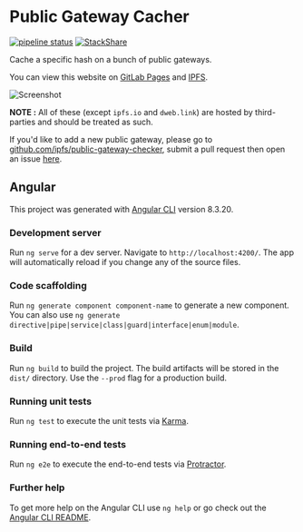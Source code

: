 # Public Gateway Cacher

[![pipeline status](https://gitlab.com/NatoBoram/public-gateway-cacher/badges/master/pipeline.svg)](https://gitlab.com/NatoBoram/public-gateway-cacher/-/commits/master)
[![StackShare](https://img.shields.io/badge/tech-stack-0690fa.svg?style=flat)](https://stackshare.io/NatoBoram/public-gateway-cacher)

Cache a specific hash on a bunch of public gateways.

You can view this website on [GitLab Pages](https://natoboram.gitlab.io/public-gateway-cacher) and [IPFS](https://bafybeic4brgje76b5tv4g3qoux7vfxrolng2kmygigfq3ugubq7peae7ke.ipfs.dweb.link).

![Screenshot](https://bafybeie7txrbzw6ipb62lplnpzsjpz7s4o5q7uufb5rjfelol2cuxeyzye.ipfs.dweb.link/Screenshot_2020-07-09%20Public%20Gateway%20Cacher.png)

**NOTE :** All of these (except `ipfs.io` and `dweb.link`) are hosted by third-parties and should be treated as such.

If you'd like to add a new public gateway, please go to [github.com/ipfs/public-gateway-checker](https://github.com/ipfs/public-gateway-checker), submit a pull request then open an issue [here](https://gitlab.com/NatoBoram/public-gateway-cacher/issues/new).

## Angular

This project was generated with [Angular CLI](https://github.com/angular/angular-cli) version 8.3.20.

### Development server

Run `ng serve` for a dev server. Navigate to `http://localhost:4200/`. The app will automatically reload if you change any of the source files.

### Code scaffolding

Run `ng generate component component-name` to generate a new component. You can also use `ng generate directive|pipe|service|class|guard|interface|enum|module`.

### Build

Run `ng build` to build the project. The build artifacts will be stored in the `dist/` directory. Use the `--prod` flag for a production build.

### Running unit tests

Run `ng test` to execute the unit tests via [Karma](https://karma-runner.github.io).

### Running end-to-end tests

Run `ng e2e` to execute the end-to-end tests via [Protractor](http://www.protractortest.org/).

### Further help

To get more help on the Angular CLI use `ng help` or go check out the [Angular CLI README](https://github.com/angular/angular-cli/blob/master/README.md).
